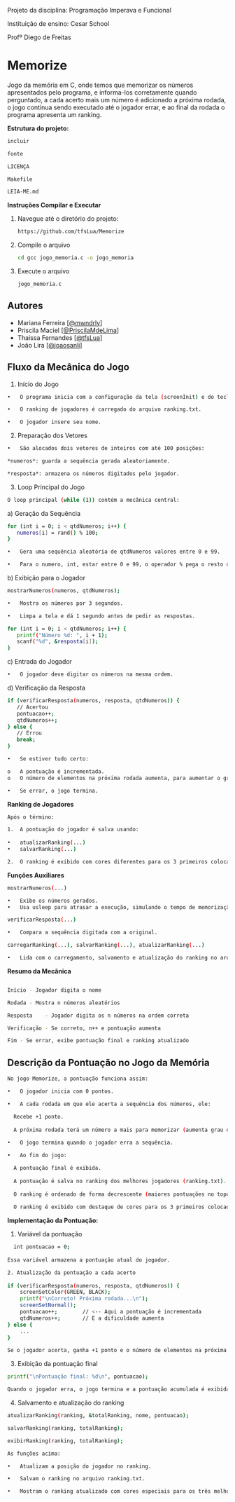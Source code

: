 Projeto da disciplina: Programação Imperava e Funcional

Instituição de ensino: Cesar School

Profº Diego de Freitas


# Memorize
Jogo da memória em C, onde temos que memorizar os números apresentados pelo programa, e informa-los corretamente quando perguntado, a cada acerto mais um número é adicionado a próxima rodada, o jogo continua sendo executado até o jogador errar, e ao final da rodada o programa apresenta um ranking.

**Estrutura do projeto:**
 ```sh
incluir

fonte

LICENÇA

Makefile

LEIA-ME.md

 ```

**Instruções Compilar e Executar**


1. Navegue até o diretório do projeto:
   ```sh
   https://github.com/tfsLua/Memorize
   ```
2. Compile o arquivo
   ```sh
   cd gcc jogo_memoria.c -o jogo_memoria
   ```
3. Execute o arquivo
   ```sh 
   jogo_memoria.c
   ```

## Autores
- Mariana Ferreira [[@mwndrly](https://github.com/mwndrly)]
- Priscila Maciel [[@PriscilaMdeLima](https://github.com/PriscilaMdeLima)]
- Thaissa Fernandes [[@tfsLua](https://github.com/tfsLua)]
- João Lira [[@joaosanli](https://github.com/joaosanli)]


## Fluxo da Mecânica do Jogo


1. Início do Jogo
  ```sh  
•	O programa inicia com a configuração da tela (screenInit) e do teclado (keyboardInit).

•	O ranking de jogadores é carregado do arquivo ranking.txt.

•	O jogador insere seu nome.
  ```


2. Preparação dos Vetores

  ```sh  
•	São alocados dois vetores de inteiros com até 100 posições:

  *numeros*: guarda a sequência gerada aleatoriamente.

  *resposta*: armazena os números digitados pelo jogador.
 ```
3. Loop Principal do Jogo
```sh
O loop principal (while (1)) contém a mecânica central:
 ```

a)	Geração da Sequência
 ```sh
for (int i = 0; i < qtdNumeros; i++) {
    numeros[i] = rand() % 100;
}

•	Gera uma sequência aleatória de qtdNumeros valores entre 0 e 99.

•	Para o numero, int, estar entre 0 e 99, o operador % pega o resto da divisão por 100.
 ```

b)	Exibição para o Jogador
 ```sh
mostrarNumeros(numeros, qtdNumeros);

•	Mostra os números por 3 segundos.

•	Limpa a tela e dá 1 segundo antes de pedir as respostas.

for (int i = 0; i < qtdNumeros; i++) {
    printf("Número %d: ", i + 1);
    scanf("%d", &resposta[i]);
}
 ```

c)	Entrada do Jogador
 ```sh
•	O jogador deve digitar os números na mesma ordem.
 ```

d)	Verificação da Resposta
 ```sh
if (verificarResposta(numeros, resposta, qtdNumeros)) {
    // Acertou
    pontuacao++;
    qtdNumeros++;
} else {
    // Errou
    break;
}

•	Se estiver tudo certo:

o	A pontuação é incrementada.
o	O número de elementos na próxima rodada aumenta, para aumentar o grau de dificuldade a cada rodada.

•	Se errar, o jogo termina.
 ```


**Ranking de Jogadores**
 ```sh
Após o término:

1.	A pontuação do jogador é salva usando:
   
•	atualizarRanking(...)
•	salvarRanking(...)

2.	O ranking é exibido com cores diferentes para os 3 primeiros colocados usando screenSetColor.
 ```

**Funções Auxiliares**
 ```sh
mostrarNumeros(...)

•	Exibe os números gerados.
•	Usa usleep para atrasar a execução, simulando o tempo de memorização.

verificarResposta(...)

•	Compara a sequência digitada com a original.

carregarRanking(...), salvarRanking(...), atualizarRanking(...)

•	Lida com o carregamento, salvamento e atualização do ranking no arquivo ranking.txt.

 ```

**Resumo da Mecânica**
 ```sh

Início - Jogador digita o nome

Rodada - Mostra n números aleatórios

Resposta	- Jogador digita os n números na ordem correta

Verificação	- Se correto, n++ e pontuação aumenta

Fim	- Se errar, exibe pontuação final e ranking atualizado
 ```

## Descrição da Pontuação no Jogo da Memória

 ```sh
No jogo Memorize, a pontuação funciona assim:

•	O jogador inicia com 0 pontos.

•	A cada rodada em que ele acerta a sequência dos números, ele:

   Recebe +1 ponto.
   
   A próxima rodada terá um número a mais para memorizar (aumenta grau de dificuldade).
   
•	O jogo termina quando o jogador erra a sequência.

•	Ao fim do jogo:
 
   A pontuação final é exibida.
   
   A pontuação é salva no ranking dos melhores jogadores (ranking.txt). 
   
   O ranking é ordenado de forma decrescente (maiores pontuações no topo).
   
   O ranking é exibido com destaque de cores para os 3 primeiros colocados.
 ```

**Implementação da Pontuação:**
 
1. Variável da pontuação
```sh
  int pontuacao = 0;
  
Essa variável armazena a pontuação atual do jogador.

2. Atualização da pontuação a cada acerto
   
if (verificarResposta(numeros, resposta, qtdNumeros)) {
    screenSetColor(GREEN, BLACK);
    printf("\nCorreto! Próxima rodada...\n");
    screenSetNormal();
    pontuacao++;        // <-- Aqui a pontuação é incrementada
    qtdNumeros++;       // E a dificuldade aumenta
} else {
    ...
}

Se o jogador acerta, ganha +1 ponto e o número de elementos na próxima rodada aumenta (qtdNumeros++), o que torna o jogo mais difícil.
 ```
3. Exibição da pontuação final
 ```sh
printf("\nPontuação final: %d\n", pontuacao);

Quando o jogador erra, o jogo termina e a pontuação acumulada é exibida.
 ```
4. Salvamento e atualização do ranking
 ```sh
atualizarRanking(ranking, &totalRanking, nome, pontuacao);

salvarRanking(ranking, totalRanking);

exibirRanking(ranking, totalRanking);

As funções acima:

•	Atualizam a posição do jogador no ranking.

•	Salvam o ranking no arquivo ranking.txt.

•	Mostram o ranking atualizado com cores especiais para os três melhores colocados.
 ```




